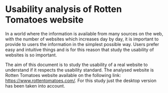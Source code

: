 # Usability analysis of Rotten Tomatoes website

In a world where the information is available from many sources on the web, with the number of websites which increases day by day, it is important to provide to users the information in the simplest possible way. 
Users prefer easy and intuitive things and is for this reason that study the usability of websites is so important. 

The aim of this document is to study the usability of a real website to understand if it respects the usability standard. The analysed website is Rotten Tomatoes website available on the following link: https://www.rottentomatoes.com/. For this study just the desktop version has been taken into account. 
